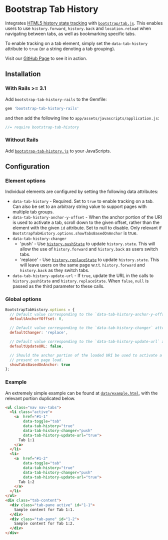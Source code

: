 Bootstrap Tab History
=====================

Integrates [HTML5 history state tracking](https://developer.mozilla.org/en-US/docs/Web/Guide/API/DOM/Manipulating_the_browser_history)
with [`bootstrap/tab.js`](http://getbootstrap.com/javascript/#tabs). This enables users to use `history.forward`,
`history.back` and `location.reload` when navigating between tabs, as well as bookmarking specific tabs.

To enable tracking on a tab element, simply set the `data-tab-history` attribute to `true` (or a string denoting a tab
grouping).

Visit our [GitHub Page](http://mnarayan01.github.io/bootstrap-tab-history/) to see it in action.

Installation
------------

### With Rails >= 3.1

Add `bootstrap-tab-history-rails` to the Gemfile:

```ruby
gem 'bootstrap-tab-history-rails'
```

and then add the following line to `app/assets/javascripts/application.js`:

```javascript
//= require bootstrap-tab-history
```

### Without Rails

Add [`bootstrap-tab-history.js`](vendor/assets/javascripts/bootstrap-tab-history.js) to your JavaScripts.

Configuration
-------------

### Element options

Individual elements are configured by setting the following data attributes:

*   `data-tab-history` - Required. Set to `true` to enable tracking on a tab. Can also be set to an arbitrary string
    value to support pages with multiple tab groups.
*   `data-tab-history-anchor-y-offset` - When the anchor portion of the URI is used to activate a tab, scroll down to
    the given offset, rather than the element with the given `id` attribute. Set to null to disable. Only relevant if
    `BootstrapTabHistory.options.showTabsBasedOnAnchor` is true.
*   `data-tab-history-changer`
    *   'push' - Use [`history.pushState`](https://developer.mozilla.org/en-US/docs/Web/Guide/API/DOM/Manipulating_the_browser_history#The_pushState%28%29.C2.A0method)
        to update `history.state`. This will allow the use of `history.forward` and `history.back` as users switch
        tabs.
    *   'replace' - Use [`history.replaceState`](https://developer.mozilla.org/en-US/docs/Web/Guide/API/DOM/Manipulating_the_browser_history#The_replaceState%28%29.C2.A0method)
        to update `history.state`. This will leave users on the same page w.r.t. `history.forward` and `history.back` as
        they switch tabs.
*   `data-tab-history-update-url` - If `true`, update the URL in the calls to `history.pushState` and
    `history.replaceState`. When `false`, `null` is passed as the third parameter to these calls.

### Global options

```javascript
BootstrapTabHistory.options = {
  // Default value corresponding to the `data-tab-history-anchor-y-offset` attribute.
  defaultAnchorYOffset: 0,

  // Default value corresponding to the `data-tab-history-changer` attribute.
  defaultChanger: 'replace',

  // Default value corresponding to the `data-tab-history-update-url` attribute.
  defaultUpdateURL: false,

  // Should the anchor portion of the loaded URI be used to activate a single tab if no history was
  // present on page load.
  showTabsBasedOnAnchor: true
};
```

### Example

An extremely simple example can be found at [`data/example.html`](data/example.html), with the relevant portion
duplicated below.

```html
<ul class="nav nav-tabs">
  <li class="active">
    <a  href="#1-1"
        data-toggle="tab"
        data-tab-history="true"
        data-tab-history-changer="push"
        data-tab-history-update-url="true">
      Tab 1:1
    </a>
  </li>
  <li>
    <a  href="#1-2"
        data-toggle="tab"
        data-tab-history="true"
        data-tab-history-changer="push"
        data-tab-history-update-url="true">
      Tab 1:2
    </a>
  </li>
</ul>
<div class="tab-content">
  <div class="tab-pane active" id="1-1">
    Sample content for Tab 1:1.
  </div>
  <div class="tab-pane" id="1-2">
    Sample content for Tab 1:2.
  </div>
</div>
```

